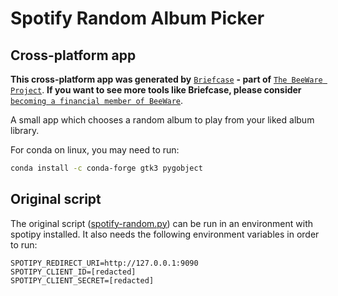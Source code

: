 # Spotify Random Album Picker

## Cross-platform app

**This cross-platform app was generated by** [`Briefcase`](https://github.com/beeware/briefcase) **- part of**
[`The BeeWare Project`](https://beeware.org/). **If you want to see more tools like Briefcase, please
consider** [`becoming a financial member of BeeWare`](https://beeware.org/contributing/membership).

A small app which chooses a random album to play from your liked album library.

For conda on linux, you may need to run:
```bash
conda install -c conda-forge gtk3 pygobject
```

## Original script

The original script ([spotify-random.py](./spotify-random.py)) can be run in an environment with spotipy installed.
It also needs the following environment variables in order to run:

```dotenv
SPOTIPY_REDIRECT_URI=http://127.0.0.1:9090
SPOTIPY_CLIENT_ID=[redacted]
SPOTIPY_CLIENT_SECRET=[redacted]
```
